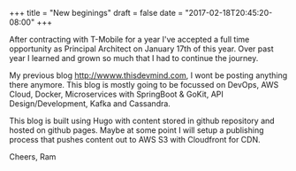 +++
title = "New beginings"
draft = false
date = "2017-02-18T20:45:20-08:00"
+++

After contracting with T-Mobile for a year I've accepted a full time opportunity as Principal Architect on January 17th of this year. 
Over past year I learned and grown so much that I had to continue the journey. 

My previous blog http://wwww.thisdevmind.com, I wont be posting anything there anymore. This blog is mostly going to be focussed on 
DevOps, AWS Cloud, Docker, Microservices with SpringBoot & GoKit, API Design/Development, Kafka and Cassandra. 

This blog is built using Hugo with content stored in github repository and hosted on github pages. Maybe at some point I will setup 
a publishing process that pushes content out to AWS S3 with Cloudfront for CDN. 

Cheers,
Ram